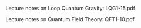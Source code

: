 
Lecture notes on Loop Quantum Gravity: LQG1-15.pdf

Lecture notes on Quantum Field Theory: QFT1-10.pdf
